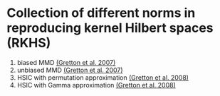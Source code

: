 # Collection of different norms in reproducing kernel Hilbert spaces (RKHS)

1. biased MMD [(Gretton et al. 2007)](http://www.gatsby.ucl.ac.uk/~gretton/papers/GreBorRasSchSmo07.pdf)
2. unbiased MMD [(Gretton et al. 2007)](http://www.gatsby.ucl.ac.uk/~gretton/papers/GreBorRasSchSmo07.pdf)
3. HSIC with permutation approximation [(Gretton et al. 2008)](http://papers.nips.cc/paper/3201-a-kernel-statistical-test-of-independence.pdf)
4. HSIC with Gamma approximation [(Gretton et al. 2008)](http://papers.nips.cc/paper/3201-a-kernel-statistical-test-of-independence.pdf)
